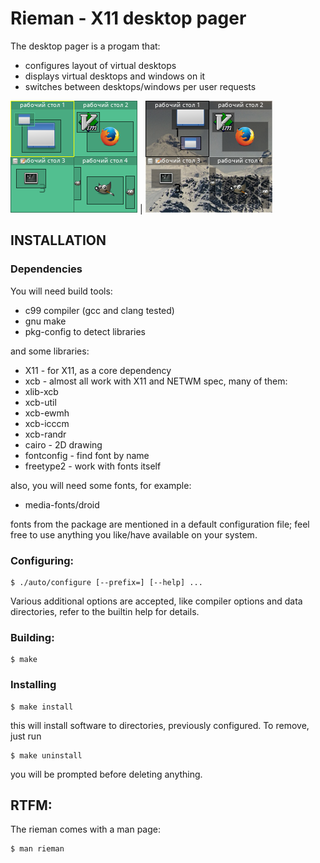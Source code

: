Rieman - X11 desktop pager
==========================

The desktop pager is a progam that:

 * configures layout of virtual desktops
 * displays virtual desktops and windows on it
 * switches between desktops/windows per user requests

 ![Default theme](doc/s1.png?raw=true "Default theme") | ![Transparent theme](doc/s2.png?raw=true "Transparent theme")

INSTALLATION
------------

### Dependencies

You will need build tools:

 * c99 compiler (gcc and clang tested)
 * gnu make
 * pkg-config to detect libraries

 and some libraries:

 * X11        - for X11, as a core dependency
 * xcb        - almost all work with X11 and NETWM spec, many of them:
 * xlib-xcb
 * xcb-util
 * xcb-ewmh
 * xcb-icccm
 * xcb-randr
 * cairo      - 2D drawing
 * fontconfig - find font by name
 * freetype2  - work with fonts itself

also, you will need some fonts, for example:

 * media-fonts/droid

 fonts from the package are mentioned in a default configuration file;
 feel free to use anything you like/have available on your system.

### Configuring:

```
$ ./auto/configure [--prefix=] [--help] ...
```

Various additional options are accepted, like compiler options and data
directories, refer to the builtin help for details.

### Building:

```
$ make
```

### Installing

```
$ make install
```

this will install software to directories, previously configured.
To remove, just run
```
$ make uninstall
```

you will be prompted before deleting anything.

RTFM:
-----

The rieman comes with a man page:

```
$ man rieman
```
